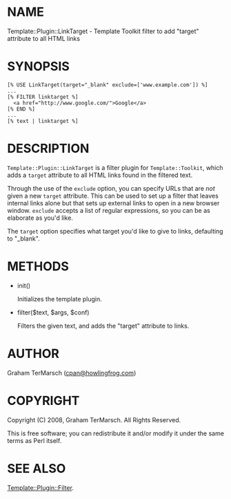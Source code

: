 # NAME

Template::Plugin::LinkTarget - Template Toolkit filter to add "target" attribute to all HTML links

# SYNOPSIS

```
[% USE LinkTarget(target="_blank" exclude=['www.example.com']) %]
...
[% FILTER linktarget %]
  <a href="http://www.google.com/">Google</a>
[% END %]
...
[% text | linktarget %]
```

# DESCRIPTION

`Template::Plugin::LinkTarget` is a filter plugin for `Template::Toolkit`,
which adds a `target` attribute to all HTML links found in the filtered text.

Through the use of the `exclude` option, you can specify URLs that are _not_
given a new `target` attribute.  This can be used to set up a filter that
leaves internal links alone but that sets up external links to open in a new
browser window.  `exclude` accepts a list of regular expressions, so you can
be as elaborate as you'd like.

The `target` option specifies what target you'd like to give to links,
defaulting to "\_blank".

# METHODS

- init()

    Initializes the template plugin.

- filter($text, $args, $conf)

    Filters the given text, and adds the "target" attribute to links.

# AUTHOR

Graham TerMarsch (cpan@howlingfrog.com)

# COPYRIGHT

Copyright (C) 2008, Graham TerMarsch.  All Rights Reserved.

This is free software; you can redistribute it and/or modify it under the same
terms as Perl itself.

# SEE ALSO

[Template::Plugin::Filter](https://metacpan.org/pod/Template%3A%3APlugin%3A%3AFilter).
